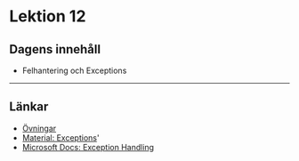 # Lektion 12

## Dagens innehåll

* Felhantering och Exceptions

---

## Länkar

* [Övningar](exercises12_1.md)
* [Material: Exceptions](../../../../material/cs/basics/exceptions.md)'
* [Microsoft Docs: Exception Handling](https://learn.microsoft.com/en-us/dotnet/standard/exceptions/)